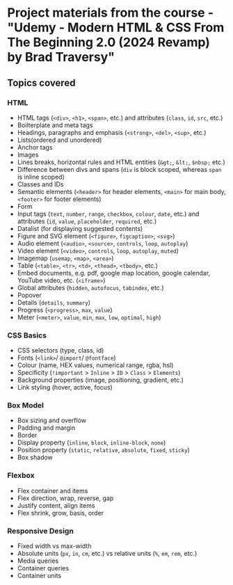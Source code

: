 # Project materials from the course - "Udemy - Modern HTML &amp; CSS From The Beginning 2.0 (2024 Revamp) by Brad Traversy"

## Topics covered

### HTML
- HTML tags (`<div>`, `<h1>`, `<span>`, etc.) and attributes (`class`, `id`, `src`, etc.)
- Boilterplate and meta tags
- Headings, paragraphs and emphasis (`<strong>`, `<del>`, `<sup>`, etc.)
- Lists(ordered and unordered)
- Anchor tags
- Images
- Lines breaks, horizontal rules and HTML entities (`&gt;`, `&lt;`, `$nbsp;` etc.)
- Difference between divs and spans (`div` is block scoped, whereas `span` is inline scoped)
- Classes and IDs
- Semantic elements (`<header>` for header elements, `<main>` for main body, `<footer>` for footer elements)
- Form
- Input tags (`text`, `number`, `range`, `checkbox`, `colour`, `date`, etc.) and attributes (`id`, `value`, `placeholder`, `required`, etc.)
- Datalist (for displaying suggested contents)
- Figure and SVG element (`<figure>`, `figcaption>`, `<svg>`)
- Audio element (`<audio>`, `<source>`, `controls`, `loop`, `autoplay`)
- Video element (`<video>`, `controls`, `loop`, `autoplay`, `muted`)
- Imagemap (`usemap`, `<map>`, `<area>`)
- Table (`<table>`, `<tr>`, `<td>`, `<thead>`, `<tbody>`, etc.)
- Embed documents, e.g. pdf, google map location, google calendar, YouTube video, etc. (`<iframe>`)
- Global attributes (`hidden`, `autofocus`, `tabindex`, etc.)
- Popover
- Details (`details`, `summary`)
- Progress (`<progress>`, `max`, `value`)
- Meter (`<meter>`, `value`, `min`, `max`, `low`, `optimal`, `high`)

### CSS Basics
- CSS selectors (type, class, id)
- Fonts (`<link>`/ `@import`/ `@fontface`)
- Colour (name, HEX values, numerical range, rgba, hsl)
- Specificity (`!important` > `Inline` > `ID` > `Class` > `Elements`)
- Background properties (image, positioning, gradient, etc.)
- Link styling (hover, active, focus)

### Box Model
- Box sizing and overflow
- Padding and margin
- Border
- Display property (`inline`, `block`, `inline-block`, `none`)
- Position property (`static`, `relative`, `absolute`, `fixed`, `sticky`)
- Box shadow

### Flexbox
- Flex container and items
- Flex direction, wrap, reverse, gap
- Justify content, align items
- Flex shrink, grow, basis, order

### Responsive Design
- Fixed width vs max-width
- Absolute units (`px`, `in`, `cm`, etc.) vs relative units (`%`, `em`, `rem`, etc.)
- Media queries
- Container queries
- Container units